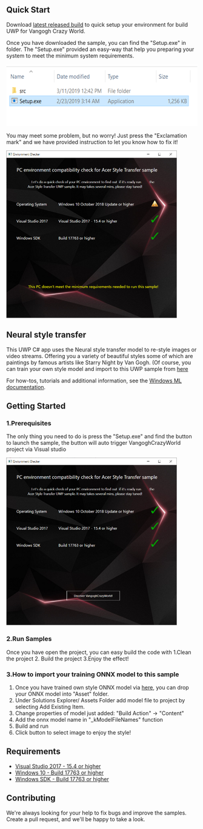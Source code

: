 ## Quick Start
Download <a href="https://github.com/acerwebai/VangoghCrazyWorld-UWP/releases/download/v0.3/VangoghCrazyWorld_UWP_20190311_2.zip">latest released build</a> to quick setup your environment for build UWP for Vangogh Crazy World.

Once you have downloaded the sample, you can find the "Setup.exe" in folder. The "Setup.exe" provided an easy-way that help you preparing your system to meet the minimum system requirements.

<img src = 'Images/Unzipfolder.png' height = '163px'>

You may meet some problem, but no worry! Just press the "Exclamation mark" and we have provided instruction to let you know how to fix it!

<img src = 'Images/EnvChecker_err.png' height = '442px'>
 

## Neural style transfer
This UWP C# app uses the Neural style transfer model to re-style images or video streams. Offering you a variety of beautiful styles some of which are paintings by famous artists like Starry Night by Van Gogh. (Of course, you can train your own style model and import to this UWP sample from [here](https://github.com/AcerWilliamH/VangoghCrazyWorld)  

For how-tos, tutorials and additional information, see the [Windows ML documentation](https://docs.microsoft.com/windows/ai/).

## Getting Started
### 1.Prerequisites
The only thing you need to do is press the "Setup.exe" and find the button to launch the sample, the button will auto trigger VangoghCrazyWorld project via Visual studio

<img src = 'Images/EnvChecker.png' height = '442px'>

### 2.Run Samples
Once you have open the project, you can easy build the code with 1.Clean the project 2. Build the project 3.Enjoy the effect!

### 3.How to import your training ONNX model to this sample 
  1. Once you have trained own style ONNX model via [here](https://github.com/AcerWilliamH/VangoghCrazyWorld), you can drop your ONNX model into "Asset" folder.
  2. Under Solutions Explorer/ Assets Folder add model file to project by selecting Add Existing Item.
  3. Change properties of model just added: "Build Action" -> "Content"
  4. Add the onnx model name in "_kModelFileNames" function
  5. Build and run
  6. Click button to select image to enjoy the style!


## Requirements

- [Visual Studio 2017 - 15.4 or higher](https://developer.microsoft.com/en-us/windows/downloads)
- [Windows 10 - Build 17763 or higher](https://www.microsoft.com/en-us/software-download/windowsinsiderpreviewiso)
- [Windows SDK - Build 17763 or higher](https://www.microsoft.com/en-us/software-download/windowsinsiderpreviewSDK)


## Contributing

We're always looking for your help to fix bugs and improve the samples. Create a pull request, and we'll be happy to take a look.
